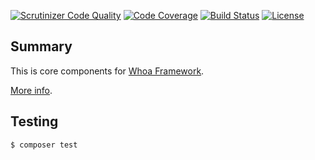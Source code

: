 [![Scrutinizer Code Quality](https://scrutinizer-ci.com/g/whoa-php-dist/core/badges/quality-score.png?b=master)](https://scrutinizer-ci.com/g/whoa-php-dist/core/?branch=master)
[![Code Coverage](https://scrutinizer-ci.com/g/whoa-php-dist/core/badges/coverage.png?b=master)](https://scrutinizer-ci.com/g/whoa-php-dist/core/?branch=master)
[![Build Status](https://travis-ci.org/whoa-php-dist/core.svg?branch=master)](https://travis-ci.org/whoa-php-dist/core)
[![License](https://img.shields.io/github/license/whoa-php/framework.svg)](https://packagist.org/packages/whoa-php/framework)

## Summary

This is core components for [Whoa Framework](https://github.com/whoa-php/framework).

[More info](https://github.com/whoa-php/framework).

## Testing

```bash
$ composer test
```
